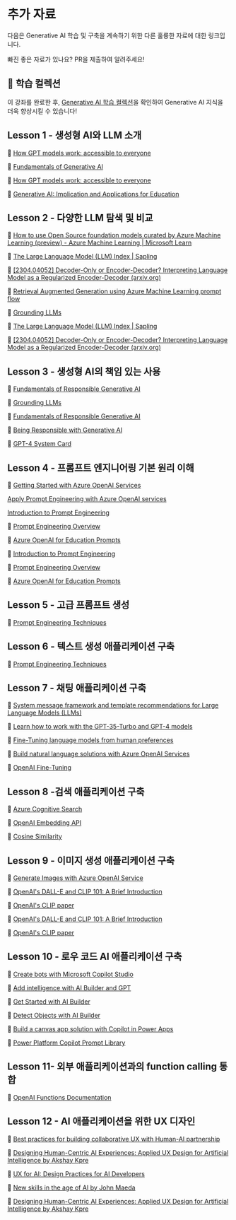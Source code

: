 # 추가 자료

다음은 Generative AI 학습 및 구축을 계속하기 위한 다른 훌륭한 자료에 대한 링크입니다.

빠진 좋은 자료가 있나요? PR을 제출하여 알려주세요!

## 🧠 학습 컬렉션

이 강좌를 완료한 후, [Generative AI 학습 컬렉션](https://aka.ms/genai-collection?WT.mc_id=academic-105485-koreyst)을 확인하여 Generative AI 지식을 더욱 향상시킬 수 있습니다!

## Lesson 1  - 생성형 AI와 LLM 소개

🔗 [How GPT models work: accessible to everyone](https://bea.stollnitz.com/blog/how-gpt-works/?WT.mc_id=academic-105485-koreyst)

🔗 [Fundamentals of Generative AI](https://learn.microsoft.com/training/modules/fundamentals-generative-ai?&WT.mc_id=academic-105485-koreyst)

🔗 [How GPT models work: accessible to everyone](https://bea.stollnitz.com/blog/how-gpt-works?WT.mc_id=academic-105485-koreyst)

🔗 [Generative AI: Implication and Applications for Education](https://arxiv.org/abs/2305.07605?wt.mc_id=github_S-1231_webpage_reactor)

## Lesson 2 - 다양한 LLM 탐색 및 비교

🔗 [How to use Open Source foundation models curated by Azure Machine Learning (preview) - Azure Machine Learning | Microsoft Learn](https://learn.microsoft.com/azure/machine-learning/how-to-use-foundation-models?WT.mc_id=academic-105485-koreyst)

🔗 [The Large Language Model (LLM) Index | Sapling](https://sapling.ai/llm/index?WT.mc_id=academic-105485-koreyst)

🔗 [[2304.04052] Decoder-Only or Encoder-Decoder? Interpreting Language Model as a Regularized Encoder-Decoder (arxiv.org)](https://arxiv.org/abs/2304.04052?WT.mc_id=academic-105485-koreyst)

🔗 [Retrieval Augmented Generation using Azure Machine Learning prompt flow](https://learn.microsoft.com/azure/machine-learning/concept-retrieval-augmented-generation?WT.mc_id=academic-105485-koreyst)

🔗 [Grounding LLMs](https://techcommunity.microsoft.com/t5/fasttrack-for-azure/grounding-llms/ba-p/3843857?wt.mc_id=github_S-1231_webpage_reactor)

🔗 [The Large Language Model (LLM) Index | Sapling](https://sapling.ai/llm/index?wt.mc_id=github_S-1231_webpage_reactor )

🔗 [[2304.04052] Decoder-Only or Encoder-Decoder? Interpreting Language Model as a Regularized Encoder-Decoder (arxiv.org)](https://arxiv.org/abs/2304.04052?wt.mc_id=github_S-1231_webpage_reactor)

## Lesson 3 - 생성형 AI의 책임 있는 사용

🔗 [Fundamentals of Responsible Generative AI](https://learn.microsoft.com/training/modules/responsible-generative-ai/?&WT.mc_id=academic-105485-koreyst)

🔗 [Grounding LLMs](https://techcommunity.microsoft.com/t5/fasttrack-for-azure/grounding-llms/ba-p/3843857?WT.mc_id=academic-105485-koreyst)

🔗 [Fundamentals of Responsible Generative AI](https://learn.microsoft.com/training/modules/responsible-generative-ai?WT.mc_id=academic-105485-koreyst)

🔗 [Being Responsible with Generative AI](https://learn.microsoft.com/shows/ai-show/being-responsible-with-generative-ai?WT.mc_id=academic-105485-koreyst)

🔗 [GPT-4 System Card](https://cdn.openai.com/papers/gpt-4-system-card.pdf?wt.mc_id=github_S-1231_webpage_reactor)

## Lesson 4 - 프롬프트 엔지니어링 기본 원리 이해

🔗 [Getting Started with Azure OpenAI Services](https://https://learn.microsoft.com/training/modules/get-started-openai/?&WT.mc_id=academic-105485-koreyst)

[Apply Prompt Engineering with Azure OpenAI services](https://learn.microsoft.com/training/modules/apply-prompt-engineering-azure-openai/?&WT.mc_id=academic-105485-koreyst)

[Introduction to Prompt Engineering](https://learn.microsoft.com/azure/ai-services/openai/concepts/prompt-engineering?&WT.mc_id=academic-105485-koreyst)

🔗 [Prompt Engineering Overview](https://learn.microsoft.com/semantic-kernel/prompt-engineering/?WT.mc_id=academic-105485-koreyst)

🔗 [Azure OpenAI for Education Prompts](https://techcommunity.microsoft.com/t5/education-blog/azure-openai-for-education-prompts-ai-and-a-guide-from-ethan-and/ba-p/3938259?wt.mc_id=github_S-1231_webpage_reactor )

🔗 [Introduction to Prompt Engineering](https://learn.microsoft.com/azure/ai-services/openai/concepts/prompt-engineering?WT.mc_id=academic-105485-koreyst)

🔗 [Prompt Engineering Overview](https://learn.microsoft.com/semantic-kernel/prompt-engineering?WT.mc_id=academic-105485-koreyst)

🔗 [Azure OpenAI for Education Prompts](https://techcommunity.microsoft.com/t5/e1.ucation-blog/azure-openai-for-education-prompts-ai-and-a-guide-from-ethan-and/ba-p/3938259?WT.mc_id=academic-105485-koreyst)

## Lesson 5  - 고급 프롬프트 생성

🔗 [Prompt Engineering Techniques](https://learn.microsoft.com/azure/ai-services/openai/concepts/advanced-prompt-engineering?WT.mc_id=academic-105485-koreyst)

## Lesson 6 - 텍스트 생성 애플리케이션 구축

🔗 [Prompt Engineering Techniques](https://learn.microsoft.com/azure/ai-services/openai/concepts/advanced-prompt-engineering?pivots=programming-language-chat-completions&WT.mc_id=academic-105485-koreyst)

## Lesson 7 - 채팅 애플리케이션 구축

🔗 [System message framework and template recommendations for Large Language Models (LLMs)](https://learn.microsoft.com/azure/ai-services/openai/concepts/system-message?WT.mc_id=academic-105485-koreyst)

🔗 [Learn how to work with the GPT-35-Turbo and GPT-4 models](https://learn.microsoft.com/azure/ai-services/openai/how-to/chatgpt?&WT.mc_id=academic-105485-koreyst)

🔗 [Fine-Tuning language models from human preferences](https://arxiv.org/pdf/1909.08593.pdf?wt.mc_id=github_S-1231_webpage_reactor)

🔗 [Build natural language solutions with Azure OpenAI Services](https://learn.microsoft.com/training/modules/build-language-solution-azure-openai/?WT.mc_id=academic-105485-koreyst)


🔗 [OpenAI Fine-Tuning](https://platform.openai.com/docs/guides/fine-tuning/when-to-use-fine-tuning?wt.mc_id=github_S-1231_webpage_reactor )

## Lesson 8 -검색 애플리케이션 구축

🔗 [Azure Cognitive Search](https://learn.microsoft.com/training/modules/improve-search-results-vector-search?WT.mc_id=academic-105485-koreyst)

🔗 [OpenAI Embedding API](https://platform.openai.com/docs/api-reference/embeddings?wt.mc_id=github_S-1231_webpage_reactor)

🔗 [Cosine Similarity](https://en.wikipedia.org/wiki/Cosine_similarity?wt.mc_id=github_S-1231_webpage_reactor)

## Lesson 9 - 이미지 생성 애플리케이션 구축

🔗  [Generate Images with Azure OpenAI Service](https://learn.microsoft.com/training/modules/generate-images-azure-openai?WT.mc_id=academic-105485-koreyst)

🔗 [OpenAI's DALL-E and CLIP 101: A Brief Introduction](https://towardsdatascience.com/openais-dall-e-and-clip-101-a-brief-introduction-3a4367280d4e?wt.mc_id=github_S-1231_webpage_reactor)

🔗 [OpenAI's CLIP paper](https://arxiv.org/pdf/2103.00020.pdf?wt.mc_id=github_S-1231_webpage_reactor)

🔗 [OpenAI's DALL-E and CLIP 101: A Brief Introduction](https://towardsdatascience.com/openais-dall-e-and-clip-101-a-brief-introduction-3a4367280d4e?WT.mc_id=academic-105485-koreyst)

🔗 [OpenAI's CLIP paper](https://arxiv.org/pdf/2103.00020.pdf?WT.mc_id=academic-105485-koreyst)

## Lesson 10 - 로우 코드 AI 애플리케이션 구축
🔗 [Create bots with Microsoft Copilot Studio](https://learn.microsoft.com/training/paths/work-power-virtual-agents/?&WT.mc_id=academic-105485-koreyst)

🔗 [Add intelligence with AI Builder and GPT](https://learn.microsoft.com/training/modules/ai-builder-text-generation?&WT.mc_id=academic-105485-koreyst)

🔗 [Get Started with AI Builder](https://learn.microsoft.com/training/modules/get-started-with-ai-builder?WT.mc_id=academic-105485-koreyst)

🔗 [Detect Objects with AI Builder](https://learn.microsoft.com/training/modules/get-started-with-ai-builder-object-detection?WT.mc_id=academic-105485-koreyst)

🔗 [Build a canvas app solution with Copilot in Power Apps](https://learn.microsoft.com/training/modules/build-canvas-app-real-estate-power-apps-copilot/?WT.mc_id=academic-105485-koreyst)

🔗 [Power Platform Copilot Prompt Library](https://pnp.github.io/powerplatform-prompts/?wt.mc_id=github_S-1231_webpage_reactor&WT.mc_id=academic-109639-somelezediko)

## Lesson 11- 외부 애플리케이션과의 function calling 통합

🔗 [OpenAI Functions Documentation](https://learn.microsoft.com/azure/ai-services/openai/how-to/function-calling?WT.mc_id=academic-105485-koreyst)

## Lesson 12 - AI 애플리케이션을 위한 UX 디자인

🔗 [Best practices for building collaborative UX with Human-AI partnership](https://learn.microsoft.com/community/content/best-practices-ai-ux?WT.mc_id=academic-105485-koreyst)

🔗  [Designing Human-Centric AI Experiences: Applied UX Design for Artificial Intelligence by Akshay Kpre](https://www.linkedin.com/learning/ux-for-ai-design-practices-for-ai-developers?wt.mc_id=github_S-1231_webpage_reactor)

🔗 [UX for AI: Design Practices for AI Developers](https://www.youtube.com/watch?wt.mc_id=github_S-1231_webpage_reactor&v=Lkbkd_hkDLY)

🔗 [New skills in the age of AI by John Maeda](https://www.amazon.com/Designing-Human-Centric-Experiences-Artificial-Intelligence/dp/1484280873?wt.mc_id=github_S-1231_webpage_reactor)

🔗  [Designing Human-Centric AI Experiences: Applied UX Design for Artificial Intelligence by Akshay Kpre](https://www.amazon.com/Designing-Human-Centric-Experiences-Artificial-Intelligence/dp/1484280873?WT.mc_id=academic-105485-koreyst)
